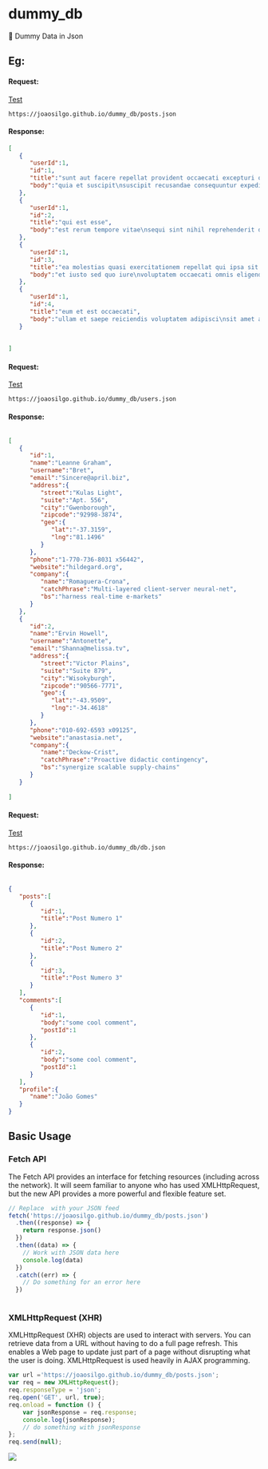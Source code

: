 # dummy_db
🧪 Dummy Data in Json


## Eg:


#### Request:

[Test](https://joaosilgo.github.io/dummy_db/posts.json)

````
https://joaosilgo.github.io/dummy_db/posts.json

````


#### Response:
````json
[
   {
      "userId":1,
      "id":1,
      "title":"sunt aut facere repellat provident occaecati excepturi optio reprehenderit",
      "body":"quia et suscipit\nsuscipit recusandae consequuntur expedita et cum\nreprehenderit molestiae ut ut quas totam\nnostrum rerum est autem sunt rem eveniet architecto"
   },
   {
      "userId":1,
      "id":2,
      "title":"qui est esse",
      "body":"est rerum tempore vitae\nsequi sint nihil reprehenderit dolor beatae ea dolores neque\nfugiat blanditiis voluptate porro vel nihil molestiae ut reiciendis\nqui aperiam non debitis possimus qui neque nisi nulla"
   },
   {
      "userId":1,
      "id":3,
      "title":"ea molestias quasi exercitationem repellat qui ipsa sit aut",
      "body":"et iusto sed quo iure\nvoluptatem occaecati omnis eligendi aut ad\nvoluptatem doloribus vel accusantium quis pariatur\nmolestiae porro eius odio et labore et velit aut"
   },
   {
      "userId":1,
      "id":4,
      "title":"eum et est occaecati",
      "body":"ullam et saepe reiciendis voluptatem adipisci\nsit amet autem assumenda provident rerum culpa\nquis hic commodi nesciunt rem tenetur doloremque ipsam iure\nquis sunt voluptatem rerum illo velit"
   }
   
   
]


````





#### Request:

[Test](https://joaosilgo.github.io/dummy_db/users.json)

````
https://joaosilgo.github.io/dummy_db/users.json

````


#### Response:
````json

[
   {
      "id":1,
      "name":"Leanne Graham",
      "username":"Bret",
      "email":"Sincere@april.biz",
      "address":{
         "street":"Kulas Light",
         "suite":"Apt. 556",
         "city":"Gwenborough",
         "zipcode":"92998-3874",
         "geo":{
            "lat":"-37.3159",
            "lng":"81.1496"
         }
      },
      "phone":"1-770-736-8031 x56442",
      "website":"hildegard.org",
      "company":{
         "name":"Romaguera-Crona",
         "catchPhrase":"Multi-layered client-server neural-net",
         "bs":"harness real-time e-markets"
      }
   },
   {
      "id":2,
      "name":"Ervin Howell",
      "username":"Antonette",
      "email":"Shanna@melissa.tv",
      "address":{
         "street":"Victor Plains",
         "suite":"Suite 879",
         "city":"Wisokyburgh",
         "zipcode":"90566-7771",
         "geo":{
            "lat":"-43.9509",
            "lng":"-34.4618"
         }
      },
      "phone":"010-692-6593 x09125",
      "website":"anastasia.net",
      "company":{
         "name":"Deckow-Crist",
         "catchPhrase":"Proactive didactic contingency",
         "bs":"synergize scalable supply-chains"
      }
   }
   
]

````





#### Request:

[Test](https://joaosilgo.github.io/dummy_db/db.json)

````
https://joaosilgo.github.io/dummy_db/db.json

````


#### Response:
````json

{
   "posts":[
      {
         "id":1,
         "title":"Post Numero 1"
      },
      {
         "id":2,
         "title":"Post Numero 2"
      },
      {
         "id":3,
         "title":"Post Numero 3"
      }
   ],
   "comments":[
      {
         "id":1,
         "body":"some cool comment",
         "postId":1
      },
      {
         "id":2,
         "body":"some cool comment",
         "postId":1
      }
   ],
   "profile":{
      "name":"João Gomes"
   }
}
````


## Basic Usage

### Fetch API

The Fetch API provides an interface for fetching resources (including across the network). It will seem familiar to anyone who has used XMLHttpRequest, but the new API provides a more powerful and flexible feature set.


````javascript
// Replace  with your JSON feed
fetch('https://joaosilgo.github.io/dummy_db/posts.json')
  .then((response) => {
    return response.json()
  })
  .then((data) => {
    // Work with JSON data here
    console.log(data)
  })
  .catch((err) => {
    // Do something for an error here
  })
  
  ````
  


### XMLHttpRequest (XHR)

XMLHttpRequest (XHR) objects are used to interact with servers. You can retrieve data from a URL without having to do a full page refresh. This enables a Web page to update just part of a page without disrupting what the user is doing. XMLHttpRequest is used heavily in AJAX programming.

````javascript
var url ='https://joaosilgo.github.io/dummy_db/posts.json';
var req = new XMLHttpRequest();
req.responseType = 'json';
req.open('GET', url, true);
req.onload = function () {
    var jsonResponse = req.response;
    console.log(jsonResponse);
    // do something with jsonResponse
};
req.send(null);

  ````
  
  ![]('https://joaosilgo.github.io/dummy_db/banner.svg')
  


